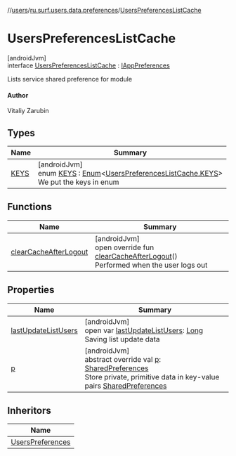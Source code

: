 //[users](../../../index.md)/[ru.surf.users.data.preferences](../index.md)/[UsersPreferencesListCache](index.md)

# UsersPreferencesListCache

[androidJvm]\
interface [UsersPreferencesListCache](index.md) : [IAppPreferences](../../../../../modules/core/core/ru.surf.core.interfaces/-i-app-preferences/index.md)

Lists service shared preference for module

#### Author

Vitaliy Zarubin

## Types

| Name | Summary |
|---|---|
| [KEYS](-k-e-y-s/index.md) | [androidJvm]<br>enum [KEYS](-k-e-y-s/index.md) : [Enum](https://kotlinlang.org/api/latest/jvm/stdlib/kotlin/-enum/index.html)&lt;[UsersPreferencesListCache.KEYS](-k-e-y-s/index.md)&gt; <br>We put the keys in enum |

## Functions

| Name | Summary |
|---|---|
| [clearCacheAfterLogout](clear-cache-after-logout.md) | [androidJvm]<br>open override fun [clearCacheAfterLogout](clear-cache-after-logout.md)()<br>Performed when the user logs out |

## Properties

| Name | Summary |
|---|---|
| [lastUpdateListUsers](last-update-list-users.md) | [androidJvm]<br>open var [lastUpdateListUsers](last-update-list-users.md): [Long](https://kotlinlang.org/api/latest/jvm/stdlib/kotlin/-long/index.html)<br>Saving list update data |
| [p](p.md) | [androidJvm]<br>abstract override val [p](p.md): [SharedPreferences](https://developer.android.com/reference/kotlin/android/content/SharedPreferences.html)<br>Store private, primitive data in key-value pairs [SharedPreferences](https://developer.android.com/reference/kotlin/android/content/SharedPreferences.html) |

## Inheritors

| Name |
|---|
| [UsersPreferences](../-users-preferences/index.md) |
